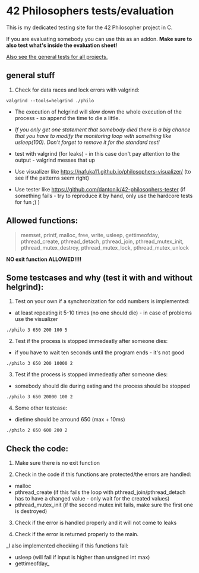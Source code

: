 # 42 Philosophers tests/evaluation

This is my dedicated testing site for the 42 Philosopher project in C.

If you are evaluating somebody you can use this as an addon. __Make sure to also test what's inside the evaluation sheet!__

[Also see the general tests for all projects.](https://github.com/poechlauerbe/42_tests)

## general stuff

1. Check for data races and lock errors with valgrind:
```
valgrind --tools=helgrind ./philo
```
- The execution of helgrind will slow down the whole execution of the process - so append the time to die a little.
- _If you only get one statement that somebody died there is a big chance that you have to modify the monitoring loop with something like usleep(100). Don't forget to remove it for the standard test!_

- test with valgrind (for leaks) - in this case don't pay attention to the output - valgrind messes that up

- Use visualizer like https://nafuka11.github.io/philosophers-visualizer/ (to see if the patterns seem right)

- Use tester like https://github.com/dantonik/42-philosophers-tester (if something fails - try to reproduce it by hand, only use the hardcore tests for fun ;) )

## Allowed functions:
> memset, printf, malloc, free, write, usleep, gettimeofday, pthread_create, pthread_detach, pthread_join, pthread_mutex_init, pthread_mutex_destroy, pthread_mutex_lock, pthread_mutex_unlock

__NO exit function ALLOWED!!!!__

## Some testcases and why (test it with and without helgrind):

1. Test on your own if a synchronization for odd numbers is implemented:
- at least repeating it 5-10 times (no one should die) - in case of problems use the visualizer
```
./philo 3 650 200 100 5
```

2. Test if the process is stopped immedeatly after someone dies:
- if you have to wait ten seconds until the program ends - it's not good
```
./philo 3 650 200 10000 2
```

3. Test if the process is stopped immedeatly after someone dies:
- somebody should die during eating and the process should be stopped
```
./philo 3 650 20000 100 2
```

4. Some other testcase:
- dietime should be arround 650 (max + 10ms)
```
./philo 2 650 600 200 2
```

## Check the code:

1. Make sure there is no exit function

2. Check in the code if this functions are protected/the errors are handled:
- malloc
- pthread_create (if this fails the loop with pthread_join/pthread_detach has to have a changed value - only wait for the created values)
- pthread_mutex_init (if the second mutex init fails, make sure the first one is destroyed)

3. Check if the error is handled properly and it will not come to leaks

4. Check if the error is returned properly to the main.

_I also implemented checking if this functions fail:
- usleep (will fail if input is higher than unsigned int max)
- gettimeofday_
